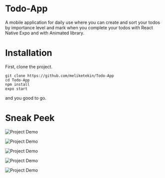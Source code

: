 # Todo-App
A mobile application for daily use where you can create and sort your todos by importance level and mark when you complete your todos with React Native Expo and with Animated library.

# Installation


First, clone the project. 
```
git clone https://github.com/meliketekin/Todo-App
cd Todo-App
npm install
expo start
```
and you good to go.

# Sneak Peek
![Project Demo](https://i.ibb.co/McWY9pY/demo1.jpg)

![Project Demo](https://i.ibb.co/RjWKjJ6/demo2.jpg)

![Project Demo](https://i.ibb.co/FK7tQQY/demo3.jpg)

![Project Demo](https://i.ibb.co/6sxTdKx/demo4.jpg)

![Project Demo](https://i.ibb.co/KyS2nK7/demo5.jpg)

